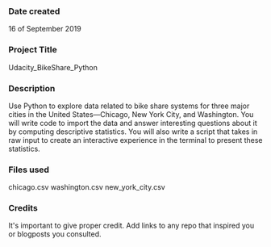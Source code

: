 ### Date created
16 of September 2019

### Project Title
Udacity_BikeShare_Python

### Description
Use Python to explore data related to bike share systems for three major cities in the United States—Chicago, New York City, and Washington. You will write code to import the data and answer interesting questions about it by computing descriptive statistics. You will also write a script that takes in raw input to create an interactive experience in the terminal to present these statistics.

### Files used
chicago.csv
washington.csv
new_york_city.csv

### Credits
It's important to give proper credit. Add links to any repo that inspired you or blogposts you consulted.
